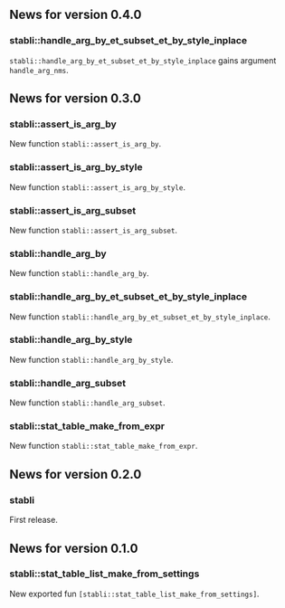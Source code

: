 <!-- generated by R package codedoc; do not modify! -->

## News for version 0.4.0

### stabli::handle_arg_by_et_subset_et_by_style_inplace

`stabli::handle_arg_by_et_subset_et_by_style_inplace` gains argument
`handle_arg_nms`.


## News for version 0.3.0

### stabli::assert_is_arg_by

New function `stabli::assert_is_arg_by`.

### stabli::assert_is_arg_by_style

New function `stabli::assert_is_arg_by_style`.

### stabli::assert_is_arg_subset

New function `stabli::assert_is_arg_subset`.

### stabli::handle_arg_by

New function `stabli::handle_arg_by`.

### stabli::handle_arg_by_et_subset_et_by_style_inplace

New function `stabli::handle_arg_by_et_subset_et_by_style_inplace`.

### stabli::handle_arg_by_style

New function `stabli::handle_arg_by_style`.

### stabli::handle_arg_subset

New function `stabli::handle_arg_subset`.

### stabli::stat_table_make_from_expr

New function `stabli::stat_table_make_from_expr`.


## News for version 0.2.0

### stabli

First release.


## News for version 0.1.0

### stabli::stat_table_list_make_from_settings

New exported fun `[stabli::stat_table_list_make_from_settings]`.


